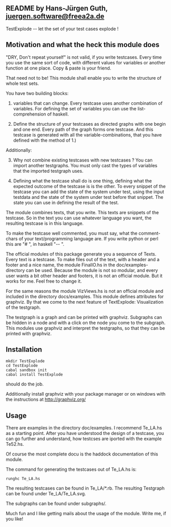 README by Hans-Jürgen Guth, juergen.software@freea2a.de
------ 

TestExplode -- let the set of your test cases explode !

Motivation and what the heck this module does
-----------------------------------------------

"DRY, Don't repeat yourself" is not valid, if you write testcases.
Every time you use the same sort of code, with different values
for variables or another function at one place.
Copy & paste is your friend.

That need not to be!
This module shall enable you to write the structure of whole test sets.

You have two building blocks:

1. variables that can change. Every testcase uses another combination
of variables. For defining the set of variables you can use the
list-comprehension of haskell.

2. Define the structure of your testcases as directed graphs with one
begin and one end.
Every path of the graph forms one testcase. And this testcase is
generated with all the variable-combinations, that you have defined 
with the method of 1.)

Additionally:

3. Why not combine existing testcases with new testcases ?
You can import another testgraphs. You must only cast the types of 
variables that the imported testgraph uses.

4. Defining what the testcase shall do is one thing, defining what the
expected outcome of the testcase is is the other.
To every snippet of the testcase you can add the state of the system 
under test, using the input testdata and the state of the system under
test before that snippet. The state you can use in defining
the result of the test.

The module combines texts, that you write. This texts are snippets
of the testcase. So in the text you can use whatever language you want,
the resulting testcase is in this language.

To make the testcase well commented, you must say, what the 
comment-chars of your text/programming language are. If you write
python or perl this are "# ", in haskell "-- ".

The official modules of this package generate you a sequence of
Texts. Every text is a testcase. To make files out of the text, with a
header and a footer and a nice name, the module FinalIO.hs in the 
doc/examples-directory can be used. Because the module is not so
modular, and every user wants a bit other header and footers,
it is not an official module. But it works for me.
Feel free to change it.

For the same reasons the module VizViews.hs is not an official module
and included in the directory docs/examples.
This module defines attributes for graphviz. By that we come to the 
next feature of TextExplode: Visualization of the testgraph.

The testgraph is a graph and can be printed with graphviz.
Subgraphs can be hidden in a node and with a click on the node you
come to the subgraph. This modules use graphviz and interpret the
testgraphs, so that they can be printed with graphviz.

Installation
-------------

    mkdir TestExplode
    cd TestExplode
    cabal sandbox init
    cabal install TestExplode

should do the job.

Additionally install graphviz with your package manager or on windows 
with the instructions at http://graphviz.org/


Usage
------

There are examples in the directory doc/examples.
I recommend Te_LA.hs as a starting point.
After you have understood the design of a testcase, you can go further
and understand, how testcses are iported with the example Te52.hs.

Of course the most complete docu is the haddock documentation of this
module.

The command for generating the testcases out of Te_LA.hs is:

    runghc Te_LA.hs

The resulting testcases can be found in Te_LA/*.rb.
The resulting Testgraph can be found under Te_LA/Te_LA.svg.

The subgraphs can be found under subgraphs/.


Much fun and I like getting mails about the usage of the module.
Write me, if you like!






 

